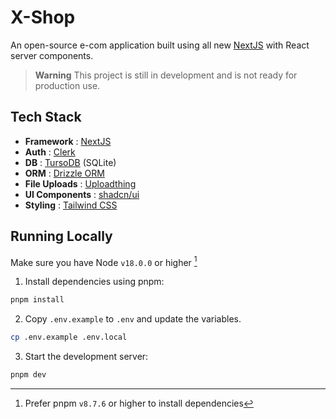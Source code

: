 # X-Shop

An open-source e-com application built using all new [NextJS](https://nextjs.org/) with React server components.

> **Warning**
> This project is still in development and is not ready for production use.

## Tech Stack

- **Framework** : [NextJS](https://nextjs.org/)
- **Auth** : [Clerk](https://clerk.com/)
- **DB** : [TursoDB](https://turso.tech/) (SQLite)
- **ORM** : [Drizzle ORM](https://orm.drizzle.team/)
- **File Uploads** : [Uploadthing](https://uploadthing.com/)
- **UI Components** : [shadcn/ui](https://ui.shadcn.com/docs)
- **Styling** : [Tailwind CSS](https://tailwindcss.com/)

## Running Locally

Make sure you have Node `v18.0.0` or higher [^1]

1. Install dependencies using pnpm:

```bash
pnpm install
```

2. Copy `.env.example` to `.env` and update the variables.

```bash
cp .env.example .env.local
```

3. Start the development server:

```bash
pnpm dev
```

[^1]: Prefer pnpm `v8.7.6` or higher to install dependencies

